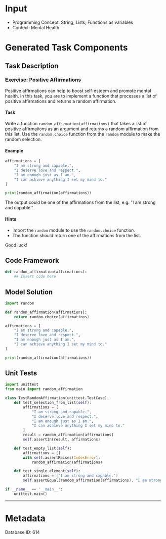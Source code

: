 # Input
- Programming Concept: String; Lists; Functions as variables
- Context: Mental Health

# Generated Task Components
## Task Description
### Exercise: Positive Affirmations

Positive affirmations can help to boost self-esteem and promote mental health. In this task, you are to implement a function that processes a list of positive affirmations and returns a random affirmation.

#### Task

Write a function `random_affirmation(affirmations)` that takes a list of positive affirmations as an argument and returns a random affirmation from this list. Use the `random.choice` function from the `random` module to make the random selection.

#### Example

```python
affirmations = [
    "I am strong and capable.",
    "I deserve love and respect.",
    "I am enough just as I am.",
    "I can achieve anything I set my mind to."
]

print(random_affirmation(affirmations))
```

The output could be one of the affirmations from the list, e.g. "I am strong and capable."

#### Hints

- Import the `random` module to use the `random.choice` function.
- The function should return one of the affirmations from the list.

Good luck!

## Code Framework
```python
def random_affirmation(affirmations):
    ## Insert code here
```

## Model Solution
```python
import random

def random_affirmation(affirmations):
    return random.choice(affirmations)

affirmations = [
    "I am strong and capable.",
    "I deserve love and respect.",
    "I am enough just as I am.",
    "I can achieve anything I set my mind to."
]

print(random_affirmation(affirmations))
```

## Unit Tests
```python
import unittest
from main import random_affirmation

class TestRandomAffirmation(unittest.TestCase):
    def test_selection_from_list(self):
        affirmations = [
            "I am strong and capable.",
            "I deserve love and respect.",
            "I am enough just as I am.",
            "I can achieve anything I set my mind to."
        ]
        result = random_affirmation(affirmations)
        self.assertIn(result, affirmations)

    def test_empty_list(self):
        affirmations = []
        with self.assertRaises(IndexError):
            random_affirmation(affirmations)

    def test_single_element(self):
        affirmations = ["I am strong and capable."]
        self.assertEqual(random_affirmation(affirmations), "I am strong and capable.")

if __name__ == '__main__':
    unittest.main()
```
___
# Metadata
Database ID: 614
